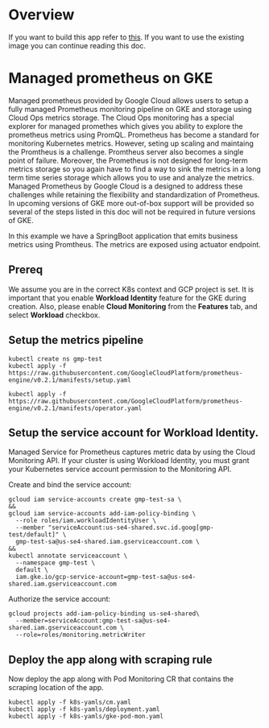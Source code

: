 # Overview
If you want to build this app refer to [this](application-overview-and-build.md).
If you want to use the existing image you can continue reading this doc. 

# Managed prometheus on GKE
Managed prometheus provided by Google Cloud allows users to setup a fully managed Prometheus monitoring pipeline on GKE and storage using Cloud Ops metrics storage. 
The Cloud Ops monitoring has a special explorer for managed promethes which gives you ability to explore the prometheus metrics using PromQL. 
Prometheus has become a standard for monitoring Kubernetes metrics. However, seting up scaling and maintaing the Promtheus is a challenge. Promtheus server also becomes a single point of failure. Moreover, the Prometheus is not designed for long-term metrics storage so you again have to find a way to sink the metrics in a long term time series storage which allows you to use and analyze the metrics. 
Managed Prometheus by Google Cloud is a designed to address these challenges while retaining the flexibility and standardization of Prometheus. 
In upcoming versions of GKE more out-of-box support will be provided so several of the steps listed in this doc will not be required in future versions of GKE. 

In this example we have a SpringBoot application that emits business metrics using Promtheus. The metrics are exposed using actuator endpoint. 

## Prereq
We assume you are in the correct K8s context and GCP project is set. 
It is important that you enable **Workload Identity** feature for the GKE during creation. 
Also, please enable **Cloud Monitoring** from the **Features** tab, and select **Workload** checkbox.

## Setup the metrics pipeline
```
kubectl create ns gmp-test
kubectl apply -f https://raw.githubusercontent.com/GoogleCloudPlatform/prometheus-engine/v0.2.1/manifests/setup.yaml

kubectl apply -f https://raw.githubusercontent.com/GoogleCloudPlatform/prometheus-engine/v0.2.1/manifests/operator.yaml
```

## Setup the service account for Workload Identity. 
Managed Service for Prometheus captures metric data by using the Cloud Monitoring API. If your cluster is using Workload Identity, you must grant your Kubernetes service account permission to the Monitoring API. 

Create and bind the service account: 
```
gcloud iam service-accounts create gmp-test-sa \
&&
gcloud iam service-accounts add-iam-policy-binding \
  --role roles/iam.workloadIdentityUser \
  --member "serviceAccount:us-se4-shared.svc.id.goog[gmp-test/default]" \
  gmp-test-sa@us-se4-shared.iam.gserviceaccount.com \
&&
kubectl annotate serviceaccount \
  --namespace gmp-test \
  default \
  iam.gke.io/gcp-service-account=gmp-test-sa@us-se4-shared.iam.gserviceaccount.com
```
Authorize the service account:
```
gcloud projects add-iam-policy-binding us-se4-shared\
  --member=serviceAccount:gmp-test-sa@us-se4-shared.iam.gserviceaccount.com \
  --role=roles/monitoring.metricWriter
```


## Deploy the app along with scraping rule
Now deploy the app along with Pod Monitoring CR that contains the scraping location of the app.
```
kubectl apply -f k8s-yamls/cm.yaml
kubectl apply -f k8s-yamls/deployment.yaml
kubectl apply -f k8s-yamls/gke-pod-mon.yaml
```
